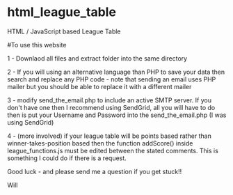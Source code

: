 # html_league_table
HTML / JavaScript based League Table

#To use this website

1 - Downlaod all files and extract folder into the same directory

2 - If you will using an alternative language than PHP to save your data then search and replace any PHP code - note that sending an email uses PHP mailer but you should be able to replace it with a different mailer

3 - modify send_the_email.php to include an active SMTP server. If you don't have one then I recommend using SendGrid, all you will have to do then is put your Username and Password into the send_the_email.php (I was using SendGrid)

4 - (more involved) if your league table will be points based rather than winner-takes-position based then the function 
addScore() inside league_functions.js must be edited between the stated comments. This is something I could do if there is a request.

Good luck - and please send me a question if you get stuck!!

Will

